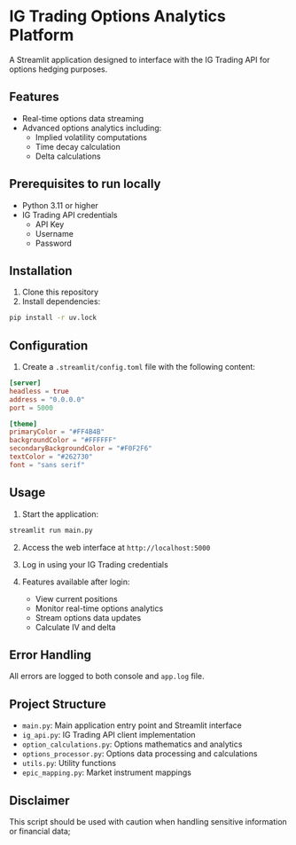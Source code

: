# IG Trading Options Analytics Platform

A Streamlit application designed to interface with the IG Trading API for options hedging purposes.

## Features

- Real-time options data streaming
- Advanced options analytics including:
  - Implied volatility computations
  - Time decay calculation
  - Delta calculations

## Prerequisites to run locally

- Python 3.11 or higher
- IG Trading API credentials
  - API Key
  - Username
  - Password

## Installation

1. Clone this repository
2. Install dependencies:
```bash
pip install -r uv.lock
```

## Configuration

1. Create a `.streamlit/config.toml` file with the following content:
```toml
[server]
headless = true
address = "0.0.0.0"
port = 5000

[theme]
primaryColor = "#FF4B4B"
backgroundColor = "#FFFFFF"
secondaryBackgroundColor = "#F0F2F6"
textColor = "#262730"
font = "sans serif"
```

## Usage

1. Start the application:
```bash
streamlit run main.py
```

2. Access the web interface at `http://localhost:5000`

3. Log in using your IG Trading credentials

4. Features available after login:
   - View current positions
   - Monitor real-time options analytics
   - Stream options data updates
   - Calculate IV and delta

## Error Handling
All errors are logged to both console and `app.log` file.

## Project Structure

- `main.py`: Main application entry point and Streamlit interface
- `ig_api.py`: IG Trading API client implementation
- `option_calculations.py`: Options mathematics and analytics
- `options_processor.py`: Options data processing and calculations
- `utils.py`: Utility functions
- `epic_mapping.py`: Market instrument mappings

## Disclaimer

This script should be used with caution when handling sensitive information or financial data;
